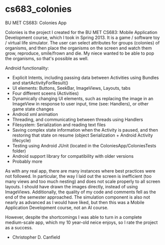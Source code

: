 cs683_colonies
==============

BU MET CS683: Colonies App

Colonies is the project I created for the BU MET CS683: Mobile Application Development course, which I took in Spring 2013. It is a game / software toy / virtual life simulator. The user can select attributes for groups (colonies) of organisms, and then place the organisms on the screen and watch them grow, reproduce, smile/frown and die. My niece wanted to be able to pop the organisms, so that's possible as well.

Android functionality:
* Explicit Intents, including passing data between Activities using Bundles and startActivityForResult()
* UI elements: Buttons, SeekBar, ImageViews, Layouts, tabs
* Four different sceens (Activities)
* Dynamically changing UI elements, such as replacing the image in an ImageView in response to user input, time (see: Handlers), or other game state changes
* Android xml animation
* Threading, and communicating between threads using Handlers
* Filesystem: Serialization and reading text files
* Saving complex state information when the Activity is paused, and then restoring that state on resume (object Serialization + Android Activity lifecycle)
* Testing using Android JUnit (located in the ColoniesApp/ColoniesTests folder)
* Android support library for compatibility with older versions
* Probably more

As with any real app, there are many instances where best practices were not followed. In particular, the way I laid out the screen is inefficient (too many views and too much nesting) and does not scale properly to all screen layouts. I should have drawn the images directly, instead of using ImageViews. Additionally, the quality of my code and comments fell as the end of the semester approached. The simulation component is also not nearly as advanced as I would have liked, but then this was a Mobile Application Development course, not an AI course.

However, despite the shortcomings I was able to turn in a complete medium-scale app, which my 10 year-old neice enjoys, so I rate the project as a success.

- Christopher D. Canfield
